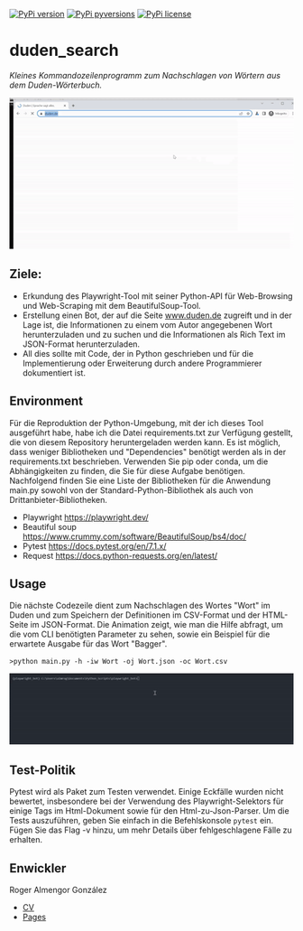 [![PyPi version](https://img.shields.io/pypi/v/html2json.svg)](https://pypi.python.org/pypi/html2json/)
[![PyPi pyversions](https://img.shields.io/pypi/pyversions/html2json.svg)](https://pypi.python.org/pypi/html2json/)
[![PyPi license](https://img.shields.io/pypi/l/html2json.svg)](https://pypi.python.org/pypi/html2json/)

# duden_search

_Kleines Kommandozeilenprogramm zum Nachschlagen von Wörtern aus dem Duden-Wörterbuch._

![Alt Text](6eab6b364c.gif)

## Ziele:

* Erkundung des Playwright-Tool mit seiner Python-API für Web-Browsing und Web-Scraping mit dem BeautifulSoup-Tool. 
* Erstellung einen Bot, der auf die Seite www.duden.de zugreift und in der Lage ist, die Informationen zu einem vom Autor angegebenen Wort herunterzuladen und zu suchen und die Informationen als Rich Text im JSON-Format herunterzuladen.
* All dies sollte mit Code, der in Python geschrieben und für die Implementierung oder Erweiterung durch andere Programmierer dokumentiert ist. 

## Environment

Für die Reproduktion der Python-Umgebung, mit der ich dieses Tool ausgeführt habe, habe ich die Datei requirements.txt zur Verfügung gestellt, die von diesem Repository heruntergeladen werden kann. 
Es ist möglich, dass weniger Bibliotheken und "Dependencies" benötigt werden als in der requirements.txt beschrieben. Verwenden Sie pip oder conda, um die Abhängigkeiten zu finden, die Sie für diese Aufgabe benötigen.
Nachfolgend finden Sie eine Liste der Bibliotheken für die Anwendung main.py sowohl von der Standard-Python-Bibliothek als auch von Drittanbieter-Bibliotheken. 

* Playwright https://playwright.dev/
* Beautiful soup https://www.crummy.com/software/BeautifulSoup/bs4/doc/
* Pytest https://docs.pytest.org/en/7.1.x/
* Request  https://docs.python-requests.org/en/latest/

## Usage
Die nächste Codezeile dient zum Nachschlagen des Wortes "Wort" im Duden und zum Speichern der Definitionen im CSV-Format und der HTML-Seite im JSON-Format. 
Die Animation zeigt, wie man die Hilfe abfragt, um die vom CLI benötigten Parameter zu sehen, sowie ein Beispiel für die erwartete Ausgabe für das Wort "Bagger". 
```
>python main.py -h -iw Wort -oj Wort.json -oc Wort.csv
```
![Alt Text](usage.gif)

## Test-Politik

Pytest wird als Paket zum Testen verwendet. Einige Eckfälle wurden nicht bewertet, insbesondere bei der Verwendung des Playwright-Selektors für einige Tags im Html-Dokument sowie für den Html-zu-Json-Parser. 
Um die Tests auszuführen, geben Sie einfach in die Befehlskonsole ```pytest``` ein. Fügen Sie das Flag -v hinzu, um mehr Details über fehlgeschlagene Fälle zu erhalten.

## Enwickler
Roger Almengor González 
* [CV](https://www.linkedin.com/in/roger-almengor-6b6904217/)
* [Pages](https://rogeralmengor.github.io/)